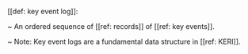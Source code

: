 [[def: key event log]]:

~ An ordered sequence of [[ref: records]] of [[ref: key events]].

~ Note: Key event logs are a fundamental data structure in [[ref: KERI]].

